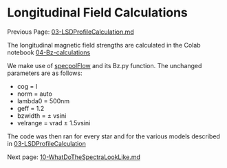 # Longitudinal Field Calculations

Previous Page: [03-LSDProfileCalculation.md](https://github.com/veropetit/BeStarsMiMeS/blob/master/03-LSDProfileCalculation.md)

The longitudinal magnetic field strengths are calculated in the Colab notebook [04-Bz-calculations](https://github.com/veropetit/BeStarsMiMeS/blob/master/04-Bz-calculations/04-Bz-calculations.ipynb)

We make use of [specpolFlow](https://github.com/folsomcp/specpolFlow) and its Bz.py function. The unchanged parameters are as follows:

* cog = I
* norm = auto
* lambda0 = 500nm
* geff = 1.2
* bzwidth = $\pm$ vsini
* velrange = vrad $\pm$ 1.5vsini

The code was then ran for every star and for the various models described in [03-LSDProfileCalculation](https://github.com/veropetit/BeStarsMiMeS/blob/master/03-LSDProfileCalculation.md)
 

Next page: [10-WhatDoTheSpectraLookLike.md](https://github.com/veropetit/BeStarsMiMeS/blob/master/10-WhatDoTheSpectraLookLike.md)
